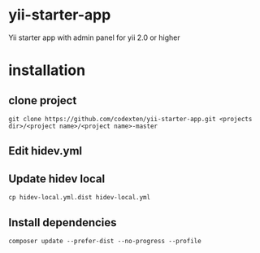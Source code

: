 # yii-starter-app
Yii starter app with admin panel for yii 2.0 or higher

# installation

## clone project

```
git clone https://github.com/codexten/yii-starter-app.git <projects dir>/<project name>/<project name>-master

```

## Edit hidev.yml

## Update hidev local

```
cp hidev-local.yml.dist hidev-local.yml
```

## Install dependencies

```
composer update --prefer-dist --no-progress --profile

```